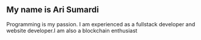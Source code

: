 ## My name is Ari Sumardi
Programming is my passion. I am experienced as a fullstack developer and website developer.I am also a blockchain enthusiast

<!---
AriSmrd7/AriSmrd7 is a ✨ special ✨ repository because its `README.md` (this file) appears on your GitHub profile.
You can click the Preview link to take a look at your changes.
--->
